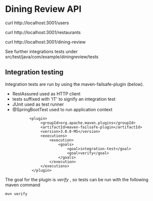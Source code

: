 # Dining Review API

curl http://localhost:3001/users

curl http://localhost:3001/restaurants

curl http://localhost:3001/dining-review

See further integrations tests under src/test/java/com/example/diningreview/tests

## Integration testing

Integration tests are run by using the maven-failsafe-plugin (below).
- RestAssured used as HTTP client
- tests suffixed with 'IT' to signify an integration test
- JUnit used as test runner
- @SpringBootTest used to run application context
```
           <plugin>
                <groupId>org.apache.maven.plugins</groupId>
                <artifactId>maven-failsafe-plugin</artifactId>
                <version>3.0.0-M5</version>
                <executions>
                    <execution>
                        <goals>
                            <goal>integration-test</goal>
                            <goal>verify</goal>
                        </goals>
                    </execution>
                </executions>
            </plugin>
```
The goal for the plugin is *verify* , so tests can be run with the following maven command

`mvn verify`

